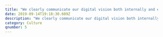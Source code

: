 ```yaml
---
title: "We clearly communicate our digital vision both internally and externally.\t"
date: 2019-09-14T19:18:30.609Z
description: "We clearly communicate our digital vision both internally and externally.\t"
category: Culture
qnumber: 5
---
```


